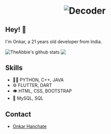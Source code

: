 <h1 align="center">
  <img src="https://raw.githubusercontent.com/onkarhanchate14/onkarhanchate14/master/name.svg" alt="Decoder" />
</h1>

## Hey! 👋
I'm Onkar, a 21 years old developer from India.

<img align="center" src="https://github-readme-stats.vercel.app/api?username=onkarhanchate14&show_icons=true&include_all_commits=true&theme=radical" alt="TheAbbie's github stats" />
<img align="center" src="https://github-readme-stats.vercel.app/api/top-langs/?username=onkarhanchate14&layout=compact&theme=radical" />

## Skills
- 👨‍💻 PYTHON, C++, JAVA
- ⚙️ FLUTTER, DART
- 👁️ HTML, CSS, BOOTSTRAP 
- 💽 MySQL, SQL

## Contact
- [Onkar Hanchate](mailto:onkarhanchate14@gmail.com)

